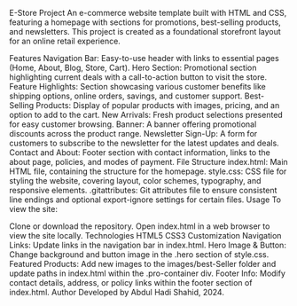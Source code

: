 E-Store Project
An e-commerce website template built with HTML and CSS, featuring a homepage with sections for promotions, best-selling products, and newsletters. This project is created as a foundational storefront layout for an online retail experience.

Features
Navigation Bar: Easy-to-use header with links to essential pages (Home, About, Blog, Store, Cart).
Hero Section: Promotional section highlighting current deals with a call-to-action button to visit the store.
Feature Highlights: Section showcasing various customer benefits like shipping options, online orders, savings, and customer support.
Best-Selling Products: Display of popular products with images, pricing, and an option to add to the cart.
New Arrivals: Fresh product selections presented for easy customer browsing.
Banner: A banner offering promotional discounts across the product range.
Newsletter Sign-Up: A form for customers to subscribe to the newsletter for the latest updates and deals.
Contact and About: Footer section with contact information, links to the about page, policies, and modes of payment.
File Structure
index.html: Main HTML file, containing the structure for the homepage.
style.css: CSS file for styling the website, covering layout, color schemes, typography, and responsive elements.
.gitattributes: Git attributes file to ensure consistent line endings and optional export-ignore settings for certain files.
Usage
To view the site:

Clone or download the repository.
Open index.html in a web browser to view the site locally.
Technologies
HTML5
CSS3
Customization
Navigation Links: Update links in the navigation bar in index.html.
Hero Image & Button: Change background and button image in the .hero section of style.css.
Featured Products: Add new images to the images/best-Seller folder and update paths in index.html within the .pro-container div.
Footer Info: Modify contact details, address, or policy links within the footer section of index.html.
Author
Developed by Abdul Hadi Shahid, 2024.

